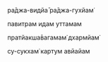 ра̄джа-видйа̄ ра̄джа-гухйам̇

павитрам идам уттамам

пратйакша̄вагамам̇ дхармйам̇

су-сукхам̇ картум авйайам